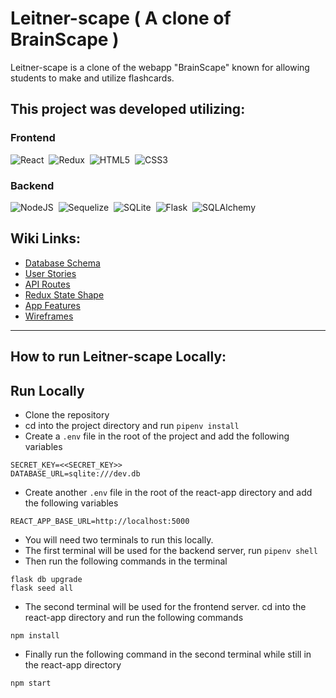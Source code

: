 # Leitner-scape ( A clone of BrainScape )
Leitner-scape is a clone of the webapp "BrainScape" known for allowing students to make and utilize flashcards.

## This project was developed utilizing:

### Frontend
![React](https://img.shields.io/badge/react-%2320232a.svg?style=for-the-badge&logo=react&logoColor=%2361DAFB)&nbsp;
![Redux](https://img.shields.io/badge/redux-%23593d88.svg?style=for-the-badge&logo=redux&logoColor=white)&nbsp;
![HTML5](https://img.shields.io/badge/html5-%23E34F26.svg?style=for-the-badge&logo=html5&logoColor=white)&nbsp;
![CSS3](https://img.shields.io/badge/css3-%231572B6.svg?style=for-the-badge&logo=css3&logoColor=white)&nbsp;

### Backend
![NodeJS](https://img.shields.io/badge/Node.js-339933?style=for-the-badge&logo=nodedotjs&logoColor=white)&nbsp;
![Sequelize](https://img.shields.io/badge/Sequelize-52B0E7?style=for-the-badge&logo=Sequelize&logoColor=white)&nbsp;
![SQLite](https://img.shields.io/badge/sqlite-%2307405e.svg?style=for-the-badge&logo=sqlite&logoColor=white)&nbsp;
![Flask](https://img.shields.io/badge/Flask-000000?style=for-the-badge&logo=flask&logoColor=white)&nbsp;
![SQLAlchemy](https://img.shields.io/badge/SQLAlchemy-100000?style=for-the-badge&logo=sql&logoColor=BA1212&labelColor=AD0000&color=A90000)&nbsp;

## Wiki Links:

* [Database Schema](https://github.com/E-F-III/Brainscape-Clone/wiki/Database-Schema)
* [User Stories](https://github.com/E-F-III/Brainscape-Clone/wiki/User-Stories)
* [API Routes](https://github.com/E-F-III/Brainscape-Clone/wiki/API-Routes)
* [Redux State Shape](https://github.com/E-F-III/Brainscape-Clone/wiki/Redux-State-Shape)
* [App Features](https://github.com/E-F-III/Brainscape-Clone/wiki/Features-List)
* [Wireframes](https://github.com/E-F-III/Brainscape-Clone/wiki/Wireframes)
***

## How to run Leitner-scape Locally:
## Run Locally
- Clone the repository
- cd into the project directory and run ``pipenv install``
- Create a ``.env`` file in the root of the project and add the following variables
```
SECRET_KEY=<<SECRET_KEY>>
DATABASE_URL=sqlite:///dev.db
```
- Create another ``.env`` file in the root of the react-app directory and add the following variables
```
REACT_APP_BASE_URL=http://localhost:5000
```
- You will need two terminals to run this locally.
- The first terminal will be used for the backend server, run ``pipenv shell``
- Then run the following commands in the terminal
```
flask db upgrade
flask seed all
```
- The second terminal will be used for the frontend server. cd into the react-app directory and run the following commands
```
npm install
```
- Finally run the following command in the second terminal while still in the react-app directory
```
npm start
```
